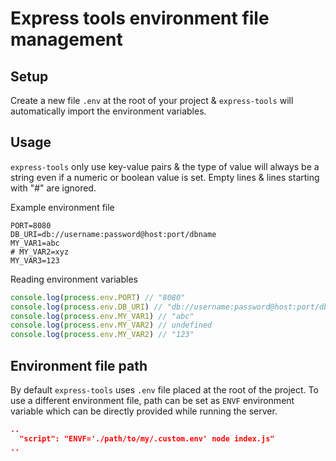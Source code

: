 # Express tools environment file management

## Setup

Create a new file `.env` at the root of your project & `express-tools` will automatically import the environment variables.

## Usage

`express-tools` only use key-value pairs & the type of value will always be a string even if a numeric or boolean value is set. Empty lines & lines starting with "#" are ignored.

Example environment file

```
PORT=8080
DB_URI=db://username:password@host:port/dbname
MY_VAR1=abc
# MY_VAR2=xyz
MY_VAR3=123
```

Reading environment variables

```js
console.log(process.env.PORT) // "8080"
console.log(process.env.DB_URI) // "db://username:password@host:port/dbname"
console.log(process.env.MY_VAR1) // "abc"
console.log(process.env.MY_VAR2) // undefined
console.log(process.env.MY_VAR2) // "123"
```

## Environment file path

By default `express-tools` uses `.env` file placed at the root of the project. To use a different environment file, path can be set as `ENVF` environment variable which can be directly provided while running the server.

```json
..
  "script": "ENVF='./path/to/my/.custom.env' node index.js"
..
```
